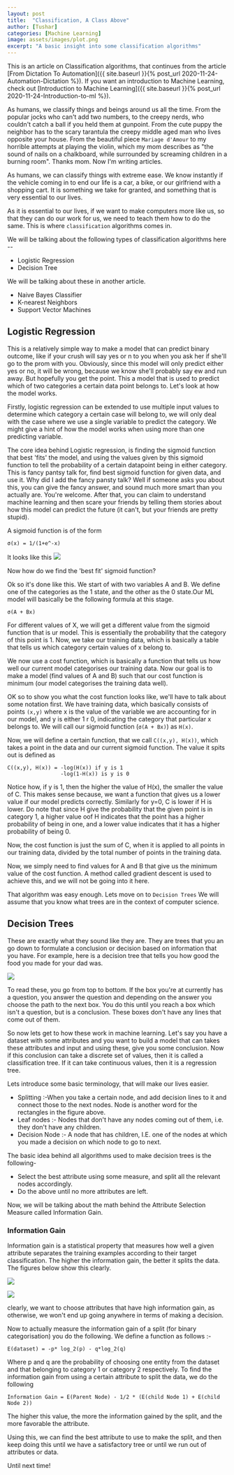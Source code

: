 ```yaml
---
layout: post
title:  "Classification, A Class Above"
author: [Tushar]
categories: [Machine Learning]
image: assets/images/plot.png
excerpt: "A basic insight into some classification algorithms"
---
```



This is an article on Classification algorithms, that continues from the article [From Dictation To Automation]({{ site.baseurl }}{% post_url 2020-11-24-Automation-Dictation %}). If you want an introduction to Machine Learning, check out [Introduction to Machine Learning]({{ site.baseurl }}{% post_url 2020-11-24-Introduction-to-ml %}). 

As humans, we classify things and beings around us all the time. From the popular jocks who can't add two numbers, to the creepy nerds, who couldn't catch a ball if you held them at gunpoint. From the cute puppy the neighbor has to the scary tarantula the creepy middle aged man who lives opposite your house. From the beautiful piece `Mariage d'Amour` to my horrible attempts at playing the violin, which my mom describes as "the sound of nails on a chalkboard, while surrounded by screaming children in a burning room". Thanks mom. Now I'm writing articles.

As humans, we can classify things with extreme ease. We know instantly if the vehicle coming in to end our life is a car, a bike, or our girlfriend with a shopping cart. It is something we take for granted, and something that is very essential to our lives. 

As it is essential to our lives, if we want to make computers more like us, so that they can do our work for us, we need to teach them how to do the same. This is where `classification` algorithms comes in. 

We will be talking about the following types of classification algorithms here --
- Logistic Regression
- Decision Tree


We will be talking about these in another article.
- Naive Bayes Classifier
- K-nearest Neighbors
- Support Vector Machines

## Logistic Regression
This is a relatively simple way to make a model that can predict binary outcome, like if your crush will say yes or n to you when you ask her if she'll go to the prom with you. Obviously, since this model will only predict either yes or no, it will be wrong, because we know she'll probably say ew and run away. But hopefully you get the point. This a model that is used to predict which of two categories a certain data point belongs to. Let's look at how the model works.

Firstly, logistic regression can be extended to use multiple input values to determine which category a certain case will belong to, we will only deal with the case where we use a single variable to predict the category. We might give a hint of how the model works when using more than one predicting variable.

The core idea behind Logistic regression, is finding the sigmoid function that best 'fits' the model, and using the values given by this sigmoid function to tell the probability of a certain datapoint being in either category. This is fancy pantsy talk for, find best sigmoid function for given data, and use it. Why did I add the fancy pansty talk? Well if someone asks you about this, you can give the fancy answer, and sound much more smart than you actually are. You're welcome. After that, you can claim to understand machine learning and then scare your friends by telling them stories about how this model can predict the future (it can't, but your friends are pretty stupid).

A sigmoid function is of the form
```equation
σ(x) = 1/(1+e^-x)
```
It looks like this
![](../assets/images/sigmoid_function.png)

Now how do we find the 'best fit' sigmoid function? 

Ok so it's done like this. We start of with two variables A and B. We define one of the categories as the 1 state, and the other as the 0 state.Our ML model will basically be the following formula at this stage.
```equation
σ(A + Bx)
```
For different values of X, we will get a different value from the sigmoid function that is ur model. This is  essentially the probability that the category of this point is 1. Now, we take our training data, which is basically a table that tells us which category certain values of x belong to. 

We now use a cost function, which is basically a function that tells us how well our current model categorises our training data. Now our goal is to make a model (find values of A and B) such that our cost function is minimum (our model categorises the training data well).

OK so to show you what the cost function looks like, we'll have to talk about some notation first. We have training data, which basically consists of points `(x,y)` where x is the value of the variable we are accounting for in our model, and y is either 1 r 0, indicating the category that particular x belongs to. We will call our sigmoid function (`σ(A + Bx)`) as `H(x)`.

Now, we will define a certain function, that we call `C((x,y), H(x))`, which takes a point in the data and our current sigmoid function. The value it spits out is defined as
```equation
C((x,y), H(x)) = -log(H(x)) if y is 1
                 -log(1-H(x)) is y is 0
```
Notice how, if y is 1, then the higher the value of H(x), the smaller the value of C. This makes sense because, we want a function that gives us a lower value if our model predicts correctly. Similarly for y=0, C is lower if H is lower. Do note that since H give the probability that the given point is in category 1, a higher value oof H indicates that the point has a higher probability of being in one, and a lower value indicates that it has a higher probability of being 0.

Now, the cost function is just the sum of C, when it is applied to all points in our training data, divided by the total number of points in the training data. 

Now, we simply need to find values for A and B that give us the minimum value of the cost function. A method called gradient descent is used to achieve this, and we will not be going into it here.

That algorithm was easy enough. Lets move on to `Decision Trees`
We will assume that you know what trees are in the context of computer science.

## Decision Trees
These are exactly what they sound like they are. They are trees that you an go down to formulate a conclusion or decision based on information that you have. For example, here is a decision tree that tells you how good the food you made for your dad was.

![](../assets/images/tree.jpg)

To read these, you go from top to bottom. If the box you're at currently has a question, you answer the question and depending on the answer you choose the path to the next box. You do this until you reach a box which isn't a question, but is a conclusion. These boxes don't have any lines that come out of them.

So now lets get to how these work in machine learning. Let's say you have a dataset with some attributes and you want to build a model that can takes these attributes and input and using these, give you some conclusion. Now if this conclusion can take a discrete set of values, then it is called a classification tree. If it can take continuous values, then it is a regression tree.

Lets introduce some basic terminology, that will make our lives easier.
- Splitting :-When you take a certain node, and add decision lines to it and connect those to the next nodes. Node is another word for the rectangles in the figure above.
- Leaf nodes :- Nodes that don't have any nodes coming out of them, i.e. they don't have any children.
- Decision Node :- A node that has children, I.E. one of the nodes at which you made a decision on which node to go to next.

The basic idea behind all algorithms used to make decision trees is the following-
- Select the best attribute using some measure, and split all the relevant nodes accordingly.
- Do the above until no more attributes are left.

Now, we will be talking about the math behind the Attribute Selection Measure called Information Gain.

### Information Gain
Information gain is a statistical property that measures how well a given attribute separates the training examples according to their target classification. The higher the information gain, the better it splits the data. The figures below show this clearly.

![](../assets/images/high_info.jpg)


![](../assets/images/low_info.jpg)


clearly, we want to choose attributes that have high information gain, as otherwise, we won't end up going anywhere in terms of making a decision.

Now to actually measure the information gain of a split (for binary categorisation) you do the following.
We define a function as follows :-
```equation
E(dataset) = -p* log_2(p) - q*log_2(q)
```
Where p and q are the probability of choosing one entity from the dataset and that belonging to category 1 or category 2 respectively.
To find the information gain from using a certain attribute to split the data, we do the following
```equation
Information Gain = E(Parent Node) - 1/2 * (E(child Node 1) + E(child Node 2))
```
The higher this value, the more the information gained by the split, and the more favorable the attribute.


Using this, we can find the best attribute to use to make the split, and then keep doing this until we have a satisfactory tree or until we run out of attributes or data.

Until next time!